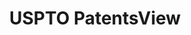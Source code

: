 ---
layout: default
bigquery: https://console.cloud.google.com/bigquery?p=patents-public-data&d=patentsview&page=dataset
citation: Attribution should be given to PatentsView for use, distribution, or derivative
  works.
code: https://github.com/CSSIP-AIR/PatentsView-Code-Snippets/
contributors: USPTO
cost: None
description: 'PatentsView includes US patent data including raw data (summaries, applications,
  pregrant applications), disambugations of inventors and assignees, and inventor
  gender estimates.  Also foreign priority data, # of figures and sheets, and government
  interest statements.'
documentation: https://patentsview.org/query/builder-faqs
last_edit: Mon, 04 Apr 2022 19:02:57 GMT
location: https://patentsview.org/
maintained_by: USPTO
record_creation_timestamp: 12/2/2020 17:20:46
schema_fields: '[''field_title'', ''gi_statement'', ''uuid'', ''disamb_inventor_id_20171226'',
  ''group_id'', ''contract_award_number'', ''sequence'', ''section'', ''kind'', ''organization_id'',
  ''country'', ''length'', ''num_sheets'', ''symbol_position'', ''male'', ''state_fips'',
  ''organization'', ''citation_id'', ''disamb_inventor_id_20200929'', ''ipc_version_indicator'',
  ''num_claims'', ''disamb_inventor_id_20190820'', ''inventor_id'', ''classification_status'',
  ''disamb_assignee_id_20200630'', ''rawinventor_id'', ''latin_name'', ''disamb_inventor_id_20181127'',
  ''level_two'', ''county_fips'', ''filename'', ''disamb_inventor_id_20190312'', ''main_group'',
  ''group'', ''subsection_id'', ''country_transformed'', ''_102_date'', ''disamb_inventor_id_20200331'',
  ''term_grant'', ''subcategory_id'', ''subgroup_id'', ''disclaimer_date'', ''disamb_inventor_id_20180528'',
  ''city'', ''section_id'', ''rawassignee_id'', ''disamb_assignee_id_20181127'', ''fname'',
  ''attribution_status'', ''lname'', ''dependent'', ''classification_value'', ''name_first'',
  ''type'', ''disamb_inventor_id_20200630'', ''category_id'', ''term_extension'',
  ''disamb_inventor_id_20170307'', ''mainclass_id'', ''abstract'', ''subgroup'', ''location_id'',
  ''number'', ''field_id'', ''text'', ''disamb_assignee_id_20191231'', ''disamb_assignee_id_20200331'',
  ''disamb_inventor_id_20201229'', ''lawyer_id'', ''_371_date'', ''category'', ''title'',
  ''disamb_inventor_id_20170808'', ''subclass'', ''publication_number'', ''classification_data_source'',
  ''designation'', ''disamb_assignee_id_20200929'', ''doc_type'', ''action_date'',
  ''assignee_id'', ''disamb_inventor_id_20171003'', ''withdrawn'', ''num_figures'',
  ''subclass_id'', ''variety'', ''exemplary'', ''level_one'', ''longitude'', ''disamb_inventor_id_20191008'',
  ''term_disclaimer'', ''reldocno'', ''disamb_assignee_id_20190820'', ''application_id'',
  ''date'', ''series_code'', ''ipc_class'', ''id'', ''status'', ''f371_date'', ''deceased'',
  ''num'', ''applicant_type'', ''latlong'', ''relkind'', ''role'', ''state'', ''doctype'',
  ''male_flag'', ''rel_id'', ''disamb_assignee_id_20190312'', ''classification_level'',
  ''name'', ''level_three'', ''county'', ''sector_title'', ''name_last'', ''lapse_of_patent'',
  ''disamb_assignee_id_20191008'', ''f102_date'', ''rule_47'', ''latitude'', ''patent_id'',
  ''rawlocation_id'', ''disamb_inventor_id_20191231'']'
shortname: patentsview
tags:
- disambiguation
- United States
- gender
terms_of_use: Creative Commons Attribution 4.0 International License.
timeframe: 1963-1999
title: USPTO PatentsView
uuid: cf1780b1-e265-4e49-8d1d-83b9cfe0fd9a
---